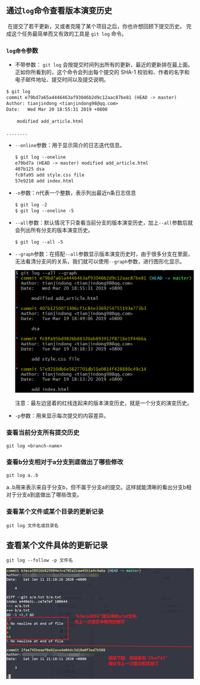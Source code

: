 ## 通过`log`命令查看版本演变历史

​	在提交了若干更新，又或者克隆了某个项目之后，你也许想回顾下提交历史。 完成这个任务最简单而又有效的工具是 `git log` 命令。

### `log命令`参数

- 不带参数： `git log` 会按提交时间列出所有的更新，最近的更新排在最上面。 正如你所看到的，这个命令会列出每个提交的 SHA-1 校验和、作者的名字和电子邮件地址、提交时间以及提交说明。

```shell
$ git log
commit e79bd7a65a4446463af93046b2d9c12aac87be81 (HEAD -> master)
Author: tianjindong <tianjindong98@qq.com>
Date:   Wed Mar 20 18:55:31 2019 +0800

    modified add_article.html

........

```

- `--online`参数：用于显示简介的日志迭代信息。

  ```shell
  $ git log --oneline
  e79bd7a (HEAD -> master) modified add_article.html
  407b125 dsa
  fc8fa95 add style.css file
  57e9210 add index.html
  ```

- `-n`参数：n代表一个整数，表示列出最近n条日志信息

  ```shell
  $ git log -2
  $ git log --oneline -5
  ```

- `--all`参数：默认情况下只查看当前分支的版本演变历史，加上`--all`参数后就会列出所有分支的版本演变历史。

  ```shell
  $ git log --all -5
  ```

  

- `--graph`参数：在搭配`--all`参数显示版本演变历史时，由于很多分支在里面，无法看清分支间的关系，我们就可以使用`--graph`参数，进行图形化显示。

  ![](../images/11.png)

  注意：最左边竖着的红线连起来的版本演变历史，就是一个分支的演变历史。

- `-p`参数：用来显示每次提交的内容差异。



### 查看当前分支所有提交历史

```shell
git log <branch-name>
```

### 查看b分支相对于a分支到底做出了哪些修改

```shell
git log a..b
```

a..b用来表示来自于分支b，但不属于分支a的提交。这样就能清晰的看出分支b相对于分支a到底做出了哪些改变。

### **查看某个文件或某个目录的更新记录**

```shell
git log 文件名或目录名
```



## 查看某个文件具体的更新记录

```shell
git log --follow -p 文件名
```

![](../images/81.png)